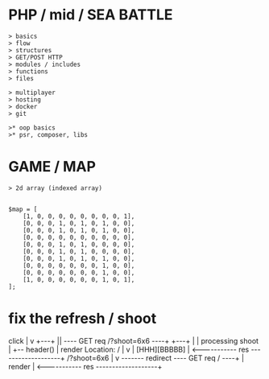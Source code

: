 







# PHP / mid / SEA BATTLE
    > basics
    > flow
    > structures
    > GET/POST HTTP
    > modules / includes
    > functions
    > files

    > multiplayer
    > hosting
    > docker
    > git

    >* oop basics
    >* psr, composer, libs 










# GAME / MAP
    > 2d array (indexed array)


    $map = [
        [1, 0, 0, 0, 0, 0, 0, 0, 0, 1],
        [0, 0, 0, 1, 0, 1, 0, 1, 0, 0],
        [0, 0, 0, 1, 0, 1, 0, 1, 0, 0],
        [0, 0, 0, 0, 0, 0, 0, 0, 0, 0],
        [0, 0, 0, 1, 0, 1, 0, 0, 0, 0],
        [0, 0, 0, 1, 0, 1, 0, 0, 0, 0],
        [0, 0, 0, 1, 0, 1, 0, 1, 0, 0],
        [0, 0, 0, 0, 0, 0, 0, 1, 0, 0],
        [0, 0, 0, 0, 0, 0, 0, 1, 0, 0],
        [1, 0, 0, 0, 0, 0, 0, 1, 0, 1],        
    ];








 # fix the refresh / shoot



 click
   |
   v
 +---+
 |<a>| ---- GET req /?shoot=6x6 ----+
 +---+                              |
                                    |
                                processing shoot
                                    |
                                    +-- header()
                                    |
                                   render
        Location: /                 |
          v                         |
        [HHH][BBBBB]                |
<----------- res -------------------+
/?shoot=6x6
|
v
------- redirect ---- GET req / ----+
                                    |
                                   render
                                    |
<----------- res -------------------+
